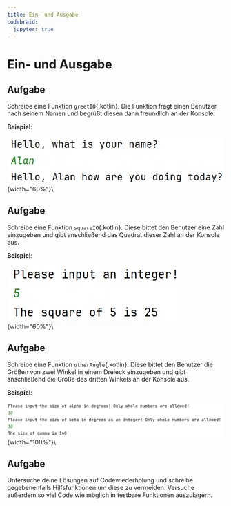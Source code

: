 ```yaml
---
title: Ein- und Ausgabe 
codebraid:
  jupyter: true
---
```


# Ein- und Ausgabe

## Aufgabe
Schreibe eine Funktion `greetIO`{.kotlin}. Die Funktion fragt einen
Benutzer nach seinem Namen und begrüßt diesen dann freundlich an der
Konsole.

**Beispiel**:

![](greetIO.png){width="60%"}\

## Aufgabe
Schreibe eine Funktion `squareIO`{.kotlin}. Diese bittet den Benutzer
eine Zahl einzugeben und gibt anschließend das Quadrat dieser Zahl an
der Konsole aus.

**Beispiel**:

![](squareIO.png){width="60%"}\

## Aufgabe
Schreibe eine Funktion `otherAngle`{.kotlin}. Diese bittet den Benutzer
die Größen von zwei Winkel in einem Dreieck einzugeben und gibt
anschließend die Größe des dritten Winkels an der Konsole aus.

**Beispiel**:

![](otherAngleIO.png){width="100%"}\


## Aufgabe
Untersuche deine Lösungen auf Codewiederholung und schreibe
gegebenenfalls Hilfsfunktionen um diese zu vermeiden. Versuche außerdem
so viel Code wie möglich in testbare Funktionen auszulagern.

